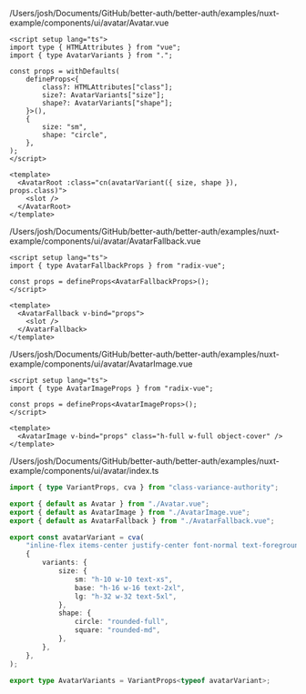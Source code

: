 /Users/josh/Documents/GitHub/better-auth/better-auth/examples/nuxt-example/components/ui/avatar/Avatar.vue
```
<script setup lang="ts">
import type { HTMLAttributes } from "vue";
import { type AvatarVariants } from ".";

const props = withDefaults(
	defineProps<{
		class?: HTMLAttributes["class"];
		size?: AvatarVariants["size"];
		shape?: AvatarVariants["shape"];
	}>(),
	{
		size: "sm",
		shape: "circle",
	},
);
</script>

<template>
  <AvatarRoot :class="cn(avatarVariant({ size, shape }), props.class)">
    <slot />
  </AvatarRoot>
</template>

```
/Users/josh/Documents/GitHub/better-auth/better-auth/examples/nuxt-example/components/ui/avatar/AvatarFallback.vue
```
<script setup lang="ts">
import { type AvatarFallbackProps } from "radix-vue";

const props = defineProps<AvatarFallbackProps>();
</script>

<template>
  <AvatarFallback v-bind="props">
    <slot />
  </AvatarFallback>
</template>

```
/Users/josh/Documents/GitHub/better-auth/better-auth/examples/nuxt-example/components/ui/avatar/AvatarImage.vue
```
<script setup lang="ts">
import { type AvatarImageProps } from "radix-vue";

const props = defineProps<AvatarImageProps>();
</script>

<template>
  <AvatarImage v-bind="props" class="h-full w-full object-cover" />
</template>

```
/Users/josh/Documents/GitHub/better-auth/better-auth/examples/nuxt-example/components/ui/avatar/index.ts
```typescript
import { type VariantProps, cva } from "class-variance-authority";

export { default as Avatar } from "./Avatar.vue";
export { default as AvatarImage } from "./AvatarImage.vue";
export { default as AvatarFallback } from "./AvatarFallback.vue";

export const avatarVariant = cva(
	"inline-flex items-center justify-center font-normal text-foreground select-none shrink-0 bg-secondary overflow-hidden",
	{
		variants: {
			size: {
				sm: "h-10 w-10 text-xs",
				base: "h-16 w-16 text-2xl",
				lg: "h-32 w-32 text-5xl",
			},
			shape: {
				circle: "rounded-full",
				square: "rounded-md",
			},
		},
	},
);

export type AvatarVariants = VariantProps<typeof avatarVariant>;

```
